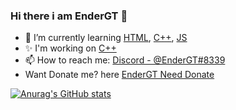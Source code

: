 ### Hi there i am EnderGT 👋

- 🌱 I’m currently learning [HTML](https://python.org), [C++](https://xnxx.com), [JS](https://xhamster.com)
- ✨ I'm working on [C++](https://python.org)
- 📫 How to reach me: [Discord - @EnderGT#8339](https://discord.gg/PCW8yJMDFJ)
- Want Donate me? here [EnderGT Need Donate](https://saweria.co/EnderGT)

[![Anurag's GitHub stats](https://github-readme-stats.vercel.app/api?username=EnderGT&show_icons=true&theme=tokyonight)](https://github.com/EnderGT/github-readme-stats)
